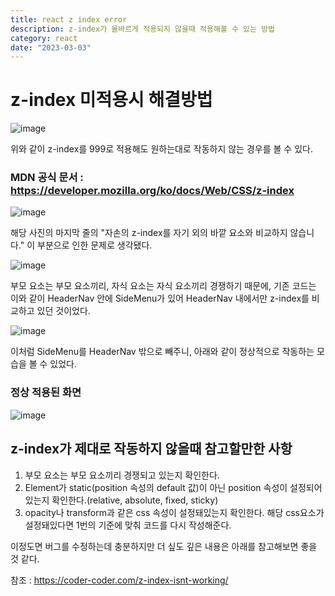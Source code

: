 ```yaml
---
title: react z index error
description: z-index가 올바르게 적용되지 않을때 적용해볼 수 있는 방법
category: react
date: "2023-03-03"
---
```


# z-index 미적용시 해결방법

![image](https://img1.daumcdn.net/thumb/R1280x0/?scode=mtistory2&fname=https%3A%2F%2Fblog.kakaocdn.net%2Fdn%2F2c0QV%2FbtrXD8G7Ar9%2FpCFQ6eujsGgA0bKCKx1kpk%2Fimg.png)

위와 같이 z-index를 999로 적용해도 원하는대로 작동하지 않는 경우를 볼 수 있다.

### MDN 공식 문서 : https://developer.mozilla.org/ko/docs/Web/CSS/z-index

![image](https://img1.daumcdn.net/thumb/R1280x0/?scode=mtistory2&fname=https%3A%2F%2Fblog.kakaocdn.net%2Fdn%2F8pPBj%2FbtrXCijsq0h%2FkdCdCRUKvZIGe7dk8KPJf0%2Fimg.png)

해당 사진의 마지막 줄의 "자손의 z-index를 자기 외의 바깥 요소와 비교하지 않습니다." 이 부분으로 인한 문제로 생각됐다.

![image](https://img1.daumcdn.net/thumb/R1280x0/?scode=mtistory2&fname=https%3A%2F%2Fblog.kakaocdn.net%2Fdn%2Fct1Z18%2FbtrXH8zek29%2Fjwx0ckk9YgnPRLS2sM06k0%2Fimg.png)

부모 요소는 부모 요소끼리, 자식 요소는 자식 요소끼리 경쟁하기 때문에, 기존 코드는 이와 같이 HeaderNav 안에 SideMenu가 있어 HeaderNav 내에서만 z-index를 비교하고 있던 것이었다.

![image](https://img1.daumcdn.net/thumb/R1280x0/?scode=mtistory2&fname=https%3A%2F%2Fblog.kakaocdn.net%2Fdn%2FbUIap4%2FbtrXCicOSRi%2FzWiWf6wrtlUx9aK2uYKK7K%2Fimg.png)

이처럼 SideMenu를 HeaderNav 밖으로 빼주니, 아래와 같이 정상적으로 작동하는 모습을 볼 수 있었다.

### 정상 적용된 화면

![image](https://img1.daumcdn.net/thumb/R1280x0/?scode=mtistory2&fname=https%3A%2F%2Fblog.kakaocdn.net%2Fdn%2FwMc3x%2FbtrXFupLVFz%2FWH6kLZ1IbRxHnXK2bqkHa0%2Fimg.png)

## z-index가 제대로 작동하지 않을때 참고할만한 사항

1. 부모 요소는 부모 요소끼리 경쟁되고 있는지 확인한다.
2. Element가 static(position 속성의 default 값)이 아닌 position 속성이 설정되어있는지 확인한다.(relative, absolute, fixed, sticky)
3. opacity나 transform과 같은 css 속성이 설정돼있는지 확인한다. 해당 css요소가 설정돼있다면 1번의 기준에 맞춰 코드를 다시 작성해준다.

이정도면 버그를 수정하는데 충분하지만 더 싶도 깊은 내용은 아래를 참고해보면 좋을 것 같다.

참조 : https://coder-coder.com/z-index-isnt-working/
